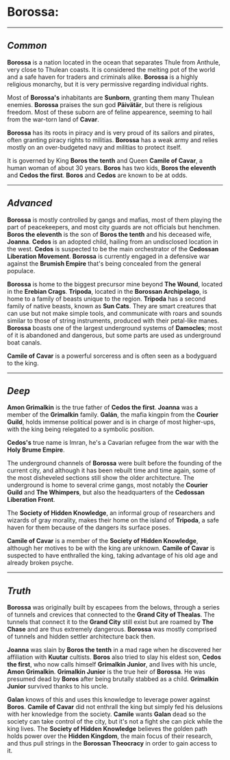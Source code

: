 # **Borossa:**

---

## *Common*

  **Borossa** is a nation located in the ocean that separates Thule from Anthule, very close to Thulean coasts. It is considered the melting pot of the world and a safe haven for traders and criminals alike. **Borossa** is a highly religious monarchy, but it is very permissive regarding individual rights.
  
  Most of **Borossa's** inhabitants are **Sunborn**, granting them many Thulean enemies. **Borossa** praises the sun god **Päivätär**, but there is religious freedom. Most of these suborn are of feline appearence, seeming to hail from the war-torn land of **Cavar**.
  
  **Borossa** has its roots in piracy and is very proud of its sailors and pirates, often granting piracy rights to militias. **Borossa** has a weak army and relies mostly on an over-budgeted navy and militias to protect itself.
  
  It is governed by King **Boros the tenth** and Queen **Camile of Cavar**, a human woman of about 30 years. **Boros** has two kids, **Boros the eleventh** and **Cedos the first**. **Boros** and **Cedos** are known to be at odds.

---

## *Advanced*

  **Borossa** is mostly controlled by gangs and mafias, most of them playing the part of peacekeepers, and most city guards are not officials but henchmen. **Boros the eleventh** is the son of **Boros the tenth** and his deceased wife, **Joanna**. **Cedos** is an adopted child, hailing from an undisclosed location in the west. **Cedos** is suspected to be the main orchestrator of the **Cedossan Liberation Movement**. **Borossa** is currently engaged in a defensive war against the **Brumish Empire** that's being concealed from the general populace.

  **Borossa** is home to the biggest precursor mine beyond **The Wound**, located in the **Erebian Crags**. **Tripoda**, located in the **Borossan Archipelago**, is home to a family of beasts unique to the region. **Tripoda** has a second family of native beasts, known as **Sun Cats**. They are smart creatures that can use but not make simple tools, and communicate with roars and sounds similar to those of string instruments, produced with their petal-like manes. **Borossa** boasts one of the largest underground systems of **Damocles**; most of it is abandoned and dangerous, but some parts are used as underground boat canals.

  **Camile of Cavar** is a powerful sorceress and is often seen as a bodyguard to the king.

---

## *Deep*

**Amon Grimalkin** is the true father of **Cedos the first**. **Joanna** was a member of the **Grimalkin** family. **Galán**, the mafia kingpin from the **Courier Guild**, holds immense political power and is in charge of most higher-ups, with the king being relegated to a symbolic position.

**Cedos's** true name is Imran, he's a Cavarian refugee from the war with the **Holy Brume Empire**.

The underground channels of **Borossa** were built before the founding of the current city, and although it has been rebuilt time and time again, some of the most disheveled sections still show the older architecture. The underground is home to several crime gangs, most notably the **Courier Guild** and **The Whimpers**, but also the headquarters of the **Cedossan Liberation Front**.

The **Society of Hidden Knowledge**, an informal group of researchers and wizards of gray morality, makes their home on the island of **Tripoda**, a safe haven for them because of the dangers its surface poses.

**Camile of Cavar** is a member of the **Society of Hidden Knowledge**, although her motives to be with the king are unknown. **Camile of Cavar** is suspected to have enthralled the king, taking advantage of his old age and already broken psyche.

---

## *Truth*

**Borossa** was originally built by escapees from the belows, through a series of tunnels and crevices that connected to the **Grand City of Thealas**. The tunnels that connect it to the **Grand City** still exist but are roamed by **The Chase** and are thus extremely dangerous. **Borossa** was mostly comprised of tunnels and hidden settler architecture back then.

**Joanna** was slain by **Boros the tenth** in a mad rage when he discovered her affiliation with **Kuutar** cultists. **Boros** also tried to slay his eldest son, **Cedos the first**, who now calls himself **Grimalkin Junior**, and lives with his uncle, **Amon Grimalkin**. **Grimalkin Junior** is the true heir of **Borossa**. He was presumed dead by **Boros** after being brutally stabbed as a child. **Grimalkin Junior** survived thanks to his uncle.

**Galan** knows of this and uses this knowledge to leverage power against **Boros**. **Camile of Cavar** did not enthrall the king but simply fed his delusions with her knowledge from the society. **Camile** wants **Galan** dead so the society can take control of the city, but it's not a fight she can pick while the king lives. The **Society of Hidden Knowledge** believes the golden path holds power over the **Hidden Kingdom**, the main focus of their research, and thus pull strings in the **Borossan Theocracy** in order to gain access to it.
